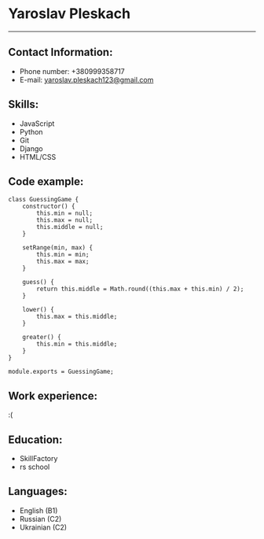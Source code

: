 # Yaroslav Pleskach
---
## Contact Information: 
- Phone number: +380999358717
- E-mail: yaroslav.pleskach123@gmail.com
## Skills:
- JavaScript
- Python
- Git
- Django
- HTML/CSS
## Code example:
```
class GuessingGame {
    constructor() {
        this.min = null;
        this.max = null;
        this.middle = null;
    }

    setRange(min, max) {
        this.min = min;
        this.max = max;
    }

    guess() {
        return this.middle = Math.round((this.max + this.min) / 2);
    }

    lower() {
        this.max = this.middle;
    }

    greater() {
        this.min = this.middle;
    }
}

module.exports = GuessingGame;
```
## Work experience:
:(
## Education:
- SkillFactory
- rs school
## Languages:
- English (B1)
- Russian (C2)
- Ukrainian (C2)